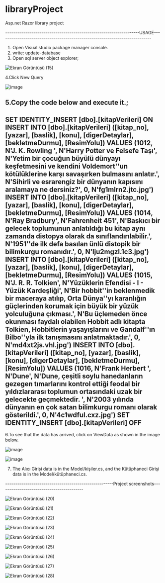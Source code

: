 # libraryProject
 Asp.net Razor library project

-------------------------------------------------------------------USAGE----------------------------------------------------------------------------
1. Open Visual studio package manager console.
2. write: update-database
3. Open sql server object explorer;
   
![Ekran Görüntüsü (15)](https://github.com/HarunEnsar/libraryProject/assets/99835656/aa0db3b3-3c8d-4003-b0db-da5c4db679f6)

4.Click New Query

![image](https://github.com/HarunEnsar/libraryProject/assets/99835656/1ca4a1ff-47ad-42ab-9f77-6bd389149e01)

5.Copy the code below and execute it.;
---------------------------------------------------------------------------------------------------------------------------------------------------
SET IDENTITY_INSERT [dbo].[kitapVerileri] ON
INSERT INTO [dbo].[kitapVerileri] ([kitap_no], [yazar], [baslik], [konu], [digerDetaylar], [bekletmeDurmu], [ResimYolu]) VALUES (1012, N'J. K. Rowling ', N'Harry Potter ve Felsefe Taşı', N'Yetim bir çocuğun büyülü dünyayı keşfetmesini ve kendini Voldemort''un kötülüklerine karşı savaşırken bulmasını anlatır.', N'Sihirli ve esrarengiz bir dünyanın kapısını aralamaya ne dersiniz?', 0, N'fg1mlrn2.jtc.jpg')
INSERT INTO [dbo].[kitapVerileri] ([kitap_no], [yazar], [baslik], [konu], [digerDetaylar], [bekletmeDurmu], [ResimYolu]) VALUES (1014, N'Ray Bradbury', N'Fahrenheit 451', N'Baskıcı bir gelecek toplumunun anlatıldığı bu kitap aynı zamanda distopya olarak da sınıflandırılabilir.', N'1951''de ilk defa basılan ünlü distopik bir bilimkurgu romanıdır.', 0, N'lju2mgzl.1c3.jpg')
INSERT INTO [dbo].[kitapVerileri] ([kitap_no], [yazar], [baslik], [konu], [digerDetaylar], [bekletmeDurmu], [ResimYolu]) VALUES (1015, N'J. R. R. Tolkien', N'Yüzüklerin Efendisi - I - Yüzük Kardeşliği', N'Bir hobbit''in beklenmedik bir maceraya atılıp, Orta Dünya''yı karanlığın güçlerinden korumak için büyük bir yüzük yolculuğuna çıkması.', N'Bu üçlemeden önce okunması faydalı olabilen Hobbit adlı kitapta Tolkien, Hobbitlerin yaşayışlarını ve Gandalf''ın Bilbo''yla ilk tanışmasını anlatmaktadır.', 0, N'md4xt2js.vhl.jpg')
INSERT INTO [dbo].[kitapVerileri] ([kitap_no], [yazar], [baslik], [konu], [digerDetaylar], [bekletmeDurmu], [ResimYolu]) VALUES (1016, N'Frank Herbert ', N'Dune', N'Dune, çeşitli soylu hanedanların gezegen tımarlarını kontrol ettiği feodal bir yıldızlararası toplumun ortasındaki uzak bir gelecekte geçmektedir. ', N'2003 yılında dünyanın en çok satan bilimkurgu romanı olarak gösterildi.', 0, N'4c1wdful.cxz.jpg')
SET IDENTITY_INSERT [dbo].[kitapVerileri] OFF 
-------------------------------------------------------------------------------------------------------------------------------------------------

6.To see that the data has arrived, click on ViewData as shown in the image below.

![image](https://github.com/HarunEnsar/libraryProject/assets/99835656/1d3694f9-9f50-48f1-a700-5719fb3e32d8)

![image](https://github.com/HarunEnsar/libraryProject/assets/99835656/de58d6d6-44ad-4c43-999f-67e51a5e7f54)

7. The Alıcı Girişi data is in the Model/kişiler.cs, and the Kütüphaneci Girişi data is in the Model/kütüphaneci.cs.

------------------------------------------------------Project screenshots------------------------------------------


![Ekran Görüntüsü (20)](https://github.com/HarunEnsar/libraryProject/assets/99835656/2828be9f-e8d5-49db-8105-9e86cca6acc0)

![Ekran Görüntüsü (21)](https://github.com/HarunEnsar/libraryProject/assets/99835656/16492e23-fc4a-4b9f-95c0-643062f467cb)

![Ekran Görüntüsü (22)](https://github.com/HarunEnsar/libraryProject/assets/99835656/39507740-58c4-44f8-a27d-26aca9aaecc6)

![Ekran Görüntüsü (23)](https://github.com/HarunEnsar/libraryProject/assets/99835656/1d1a51a6-2a3c-401b-91a8-26d55a229934)

![Ekran Görüntüsü (24)](https://github.com/HarunEnsar/libraryProject/assets/99835656/9cfbbfc4-001c-47a6-8557-abf04e0088d8)

![Ekran Görüntüsü (25)](https://github.com/HarunEnsar/libraryProject/assets/99835656/ecf2e9b4-f007-4e7e-b97c-77b2cc8a47f4)

![Ekran Görüntüsü (26)](https://github.com/HarunEnsar/libraryProject/assets/99835656/694b183d-a3b3-4fb1-b91a-c0eb119f76a4)

![Ekran Görüntüsü (27)](https://github.com/HarunEnsar/libraryProject/assets/99835656/1a3ee00a-998d-4a76-86a6-ac223a168531)

![Ekran Görüntüsü (28)](https://github.com/HarunEnsar/libraryProject/assets/99835656/111ccdff-f52b-49be-acdd-8fb0bc974b31)












